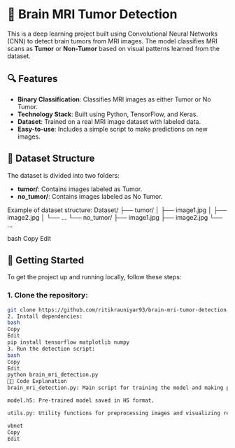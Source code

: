 # 🧠 Brain MRI Tumor Detection

This is a deep learning project built using Convolutional Neural Networks (CNN) to detect brain tumors from MRI images. The model classifies MRI scans as **Tumor** or **Non-Tumor** based on visual patterns learned from the dataset.

## 🔍 Features
- **Binary Classification**: Classifies MRI images as either Tumor or No Tumor.
- **Technology Stack**: Built using Python, TensorFlow, and Keras.
- **Dataset**: Trained on a real MRI image dataset with labeled data.
- **Easy-to-use**: Includes a simple script to make predictions on new images.

## 📁 Dataset Structure
The dataset is divided into two folders:
- **tumor/**: Contains images labeled as Tumor.
- **no_tumor/**: Contains images labeled as No Tumor.

Example of dataset structure:
Dataset/ ├── tumor/ │ ├── image1.jpg │ ├── image2.jpg │ └── ... └── no_tumor/ ├── image1.jpg ├── image2.jpg └── ...

bash
Copy
Edit

## 🚀 Getting Started

To get the project up and running locally, follow these steps:

### 1. Clone the repository:
```bash
git clone https://github.com/ritikrauniyar93/brain-mri-tumor-detection.git
2. Install dependencies:
bash
Copy
Edit
pip install tensorflow matplotlib numpy
3. Run the detection script:
bash
Copy
Edit
python brain_mri_detection.py
🧑‍💻 Code Explanation
brain_mri_detection.py: Main script for training the model and making predictions.

model.h5: Pre-trained model saved in H5 format.

utils.py: Utility functions for preprocessing images and visualizing results.

vbnet
Copy
Edit

